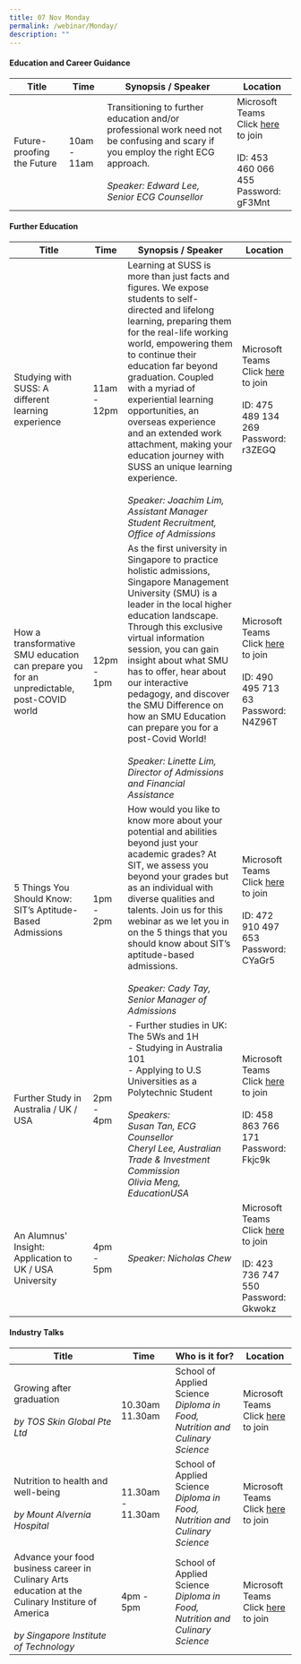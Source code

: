 ```yaml
---
title: 07 Nov Monday
permalink: /webinar/Monday/
description: ""
---
```

#### Education and Career Guidance

| **Title** | **Time** | **Synopsis / Speaker**| **Location**  |
| - | - | - | - |
| Future-proofing the Future | 10am - 11am | Transitioning to further education and/or professional work need not be confusing and scary if you employ the right ECG approach. <br/> <br/> *Speaker: Edward Lee, Senior ECG Counsellor*  |  Microsoft Teams <br/> Click [here](https://teams.microsoft.com/l/meetup-join/19:meeting_YTc5NGIzNjQtYjQ2Yy00ZjhmLWEwNDQtMjIzZjc3NzFjN2Rk@thread.v2/0?context=%7B%22Tid%22:%2225a99bf0-8e72-472a-ae50-adfbdf0df6f1%22,%22Oid%22:%22c083ea69-58c5-4cf2-9ce1-de712a1a8226%22%7D) to join <br/> <br/> ID: 453 460 066 455 <br/> Password: gF3Mnt |

#### Further Education 

| **Title** | **Time** | **Synopsis / Speaker**| **Location**  |
| - | - | - | - |
| Studying with SUSS: A different learning experience  | 11am - 12pm | Learning at SUSS is more than just facts and figures. We expose students to self-directed and lifelong learning, preparing them for the real-life working world, empowering them to continue their education far beyond graduation. Coupled with a myriad of experiential learning opportunities, an overseas experience and an extended work attachment, making your education journey with SUSS an unique learning experience. <br/><br/> *Speaker: Joachim Lim, Assistant Manager Student Recruitment, Office of Admissions*|  Microsoft Teams <br/> Click [here](https://teams.microsoft.com/l/meetup-join/19%3ameeting_NzBkMTg1OTItMGVmOC00ODAxLWE4ZTItNjVjY2FjNmRiYmFh%40thread.v2/0?context=%7b%22Tid%22%3a%2225a99bf0-8e72-472a-ae50-adfbdf0df6f1%22%2c%22Oid%22%3a%22c083ea69-58c5-4cf2-9ce1-de712a1a8226%22%7d) to join <br/> <br/> ID: 475 489 134 269 <br/> Password: r3ZEGQ |
|How a transformative SMU education can prepare you for an unpredictable, post-COVID world  | 12pm - 1pm | As the first university in Singapore to practice holistic admissions, Singapore Management University (SMU) is a leader in the local higher education landscape. Through this exclusive virtual information session, you can gain insight about what SMU has to offer, hear about our interactive pedagogy, and discover the SMU Difference on how an SMU Education can prepare you for a post-Covid World!<br/><br/>*Speaker: Linette Lim, Director of Admissions and Financial Assistance* | Microsoft Teams <br/> Click [here](https://teams.microsoft.com/l/meetup-join/19%3ameeting_NTVlMjg1NTMtOTEzYi00MWRiLThjOWUtMDYyMTgwNThiYTRm%40thread.v2/0?context=%7b%22Tid%22%3a%2225a99bf0-8e72-472a-ae50-adfbdf0df6f1%22%2c%22Oid%22%3a%22c083ea69-58c5-4cf2-9ce1-de712a1a8226%22%7d) to join <br/> <br/> ID: 490 495 713 63 <br/> Password: N4Z96T |
| 5 Things You Should Know: SIT’s Aptitude-Based Admissions  | 1pm - 2pm | How would you like to know more about your potential and abilities beyond just your academic grades? At SIT, we assess you beyond your grades but as an individual with diverse qualities and talents. Join us for this webinar as we let you in on the 5 things that you should know about SIT’s aptitude-based admissions. <br/><br/> *Speaker: Cady Tay, Senior Manager of Admissions* | Microsoft Teams <br/> Click [here](https://teams.microsoft.com/l/meetup-join/19%3ameeting_ZTEzNzk0MjItNDg1OS00MzBiLWFhNzEtOGFmYzBlZjhlY2Jm%40thread.v2/0?context=%7b%22Tid%22%3a%2225a99bf0-8e72-472a-ae50-adfbdf0df6f1%22%2c%22Oid%22%3a%22c083ea69-58c5-4cf2-9ce1-de712a1a8226%22%7d) to join <br/> <br/> ID: 472 910 497 653 <br/> Password: CYaGr5 | 
| Further Study in Australia / UK / USA | 2pm - 4pm |- Further studies in UK: The 5Ws and 1H <br/> - Studying in Australia 101 <br/> - Applying to U.S Universities as a Polytechnic Student<br/><br/> *Speakers: <br/> Susan Tan, ECG Counsellor <br/> Cheryl Lee, Australian Trade & Investment Commission <br/> Olivia Meng, EducationUSA* | Microsoft Teams <br/> Click [here](https://teams.microsoft.com/l/meetup-join/19%3ameeting_MGJiY2VlY2QtZjI3OC00MTVmLTgwZWEtZjY3ZTQ3MGU5MWY5%40thread.v2/0?context=%7b%22Tid%22%3a%2225a99bf0-8e72-472a-ae50-adfbdf0df6f1%22%2c%22Oid%22%3a%22c083ea69-58c5-4cf2-9ce1-de712a1a8226%22%7d) to join <br/> <br/> ID: 458 863 766 171 <br/> Password: Fkjc9k  |
| An Alumnus' Insight: Application to UK / USA University  | 4pm - 5pm | *Speaker: Nicholas Chew* | Microsoft Teams <br/> Click [here](https://teams.microsoft.com/l/meetup-join/19%3ameeting_OGNlZDFiYmEtMzBhZS00NTJlLTg2MjktNzdiZDI2MWRiYjc3%40thread.v2/0?context=%7b%22Tid%22%3a%2225a99bf0-8e72-472a-ae50-adfbdf0df6f1%22%2c%22Oid%22%3a%22c083ea69-58c5-4cf2-9ce1-de712a1a8226%22%7d) to join <br/> <br/> ID: 423 736 747 550 <br/> Password: Gkwokz |

#### Industry Talks

| **Title** | **Time** | **Who is it for?** | **Location** | 
| - | - | - | - |
| Growing after graduation <br/><br/> *by TOS Skin Global Pte Ltd* | 10.30am 11.30am | School of Applied Science <br/> *Diploma in Food, Nutrition and Culinary Science* | Microsoft Teams <br/> Click [here](https://tinyurl.com/TPOF-2022-7-Nov) to join |
| Nutrition to health and well-being  <br/><br/> *by Mount Alvernia Hospital* | 11.30am - 11.30am | School of Applied Science <br/> *Diploma in Food, Nutrition and Culinary Science* | Microsoft Teams <br/> Click [here](https://tinyurl.com/TPOF-2022-7-Nov) to join |
| Advance your food business career in Culinary Arts education at the Culinary Institure of America  <br/><br/> *by Singapore Institute of Technology* | 4pm - 5pm | School of Applied Science <br/> *Diploma in Food, Nutrition and Culinary Science* | Microsoft Teams <br/> Click [here](https://tinyurl.com/TPOF-2022-7-Nov) to join |